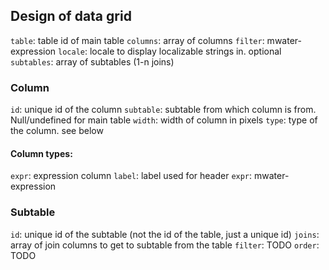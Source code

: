 

## Design of data grid

`table`: table id of main table
`columns`: array of columns
`filter`: mwater-expression
`locale`: locale to display localizable strings in. optional
`subtables`: array of subtables (1-n joins)

### Column

`id`: unique id of the column
`subtable`: subtable from which column is from. Null/undefined for main table
`width`: width of column in pixels
`type`: type of the column. see below

#### Column types:
`expr`: expression column
  `label`: label used for header
  `expr`: mwater-expression

### Subtable

`id`: unique id of the subtable (not the id of the table, just a unique id)
`joins`: array of join columns to get to subtable from the table
`filter`: TODO
`order`: TODO